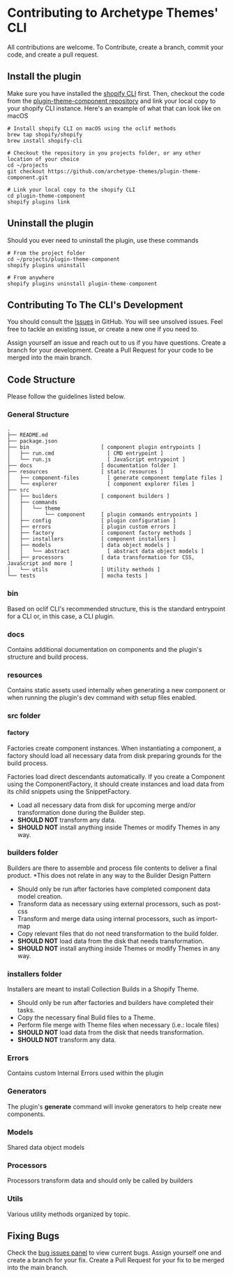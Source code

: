# Contributing to Archetype Themes' CLI

All contributions are welcome. To Contribute, create a branch, commit your code, and create a pull request.

## Install the plugin

Make sure you have installed the [shopify CLI](https://shopify.dev/docs/api/shopify-cli) first. Then, checkout the code
from the [plugin-theme-component repository](https://github.com/archetype-themes/plugin-theme-component) and link your
local copy to your shopify CLI instance. Here's an example of what that can look like on macOS

```shell
# Install shopify CLI on macOS using the oclif methods
brew tap shopify/shopify
brew install shopify-cli

# Checkout the repository in you projects folder, or any other location of your choice
cd ~/projects
git checkout https://github.com/archetype-themes/plugin-theme-component.git

# Link your local copy to the shopify CLI
cd plugin-theme-component
shopify plugins link
```

## Uninstall the plugin

Should you ever need to uninstall the plugin, use these commands

```shell
# From the project folder
cd ~/projects/plugin-theme-component
shopify plugins uninstall

# From anywhere
shopify plugins uninstall plugin-theme-component
```

## Contributing To The CLI's Development

You should consult the [Issues](https://github.com/archetype-themes/plugin-theme-component/issues) in GitHub. You will
see unsolved issues. Feel free to tackle an existing issue, or create a new one if you need to.

Assign yourself an issue and reach out to us if you have questions. Create a branch for your development. Create a Pull
Request for your code to be merged into the main branch.

## Code Structure

Please follow the guidelines listed below.

### General Structure

```shell
.
├── README.md
├── package.json
├── bin                       [ component plugin entrypoints ]
│   ├── run.cmd                 [ CMD entrypoint ]
│   └── run.js                  [ JavaScript entrypoint ]
├── docs                      [ documentation folder ]
├── resources                 [ static resources ]
│   ├── component-files         [ generate component template files ]
│   └── explorer                [ component explorer files ]
├── src
│   ├── builders              [ component builders ]
│   ├── commands
│   │   └── theme
│   │       └── component     [ plugin commands entrypoints ]
│   ├── config                [ plugin configuration ]
│   ├── errors                [ plugin custom errors ]
│   ├── factory               [ component factory methods ]
│   ├── installers            [ component installers ]
│   ├── models                [ data object models ]
│   │   └── abstract            [ abstract data object models ]
│   ├── processors            [ data transformation for CSS, JavaScript and more ]
│   └── utils                 [ Utility methods ]
└── tests                     [ mocha tests ]
```

### bin

Based on oclif CLI's recommended structure, this is the standard entrypoint for a CLI or, in this case, a CLI plugin.

### docs

Contains additional documentation on components and the plugin's structure and build process.

### resources

Contains static assets used internally when generating a new component or when running the plugin's dev command with
setup files enabled.


### src folder



#### factory

Factories create component instances. When instantiating a component, a factory should load all necessary data from disk
preparing grounds for the build process.

Factories load direct descendants automatically.
If you create a Component using the ComponentFactory, it should create instances and load data from its child snippets
using the SnippetFactory.

- Load all necessary data from disk for upcoming merge and/or transformation done during the Builder step.
- **SHOULD NOT** transform any data.
- **SHOULD NOT** install anything inside Themes or modify Themes in any way.

### builders folder

Builders are there to assemble and process file contents to deliver a final product.
\*This does not relate in any way to the Builder Design Pattern

- Should only be run after factories have completed component data model creation.
- Transform data as necessary using external processors, such as post-css
- Transform and merge data using internal processors, such as import-map
- Copy relevant files that do not need transformation to the build folder.
- **SHOULD NOT** load data from the disk that needs transformation.
- **SHOULD NOT** install anything inside Themes or modify Themes in any way.

### installers folder

Installers are meant to install Collection Builds in a Shopify Theme.

- Should only be run after factories and builders have completed their tasks.
- Copy the necessary final Build files to a Theme.
- Perform file merge with Theme files when necessary (i.e.: locale files)
- **SHOULD NOT** load data from the disk that needs transformation.
- **SHOULD NOT** transform any data.

### Errors

Contains custom Internal Errors used within the plugin

### Generators

The plugin's **generate** command will invoke generators to help create new components.

### Models

Shared data object models

### Processors

Processors transform data and should only be called by builders

### Utils

Various utility methods organized by topic.

## Fixing Bugs

Check
the [bug issues panel](https://github.com/archetype-themes/plugin-theme-component/issues?q=is%3Aopen+is%3Aissue+label%3Abug)
to view current bugs. Assign yourself one and create a branch for your fix. Create a Pull Request for your fix to be
merged into the main branch.
